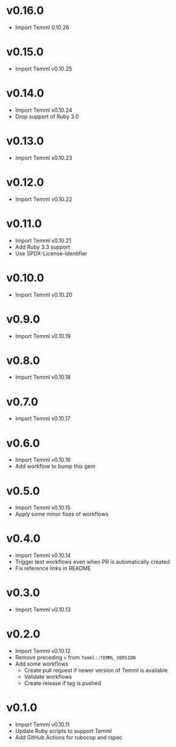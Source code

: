 # v0.16.0

* Import Temml 0.10.26

# v0.15.0

* Import Temml v0.10.25

# v0.14.0

* Import Temml v0.10.24
* Drop support of Ruby 3.0

# v0.13.0

* Import Temml v0.10.23

# v0.12.0

* Import Temml v0.10.22

# v0.11.0

* Import Temml v0.10.21
* Add Ruby 3.3 support
* Use SPDX-License-Identifier

# v0.10.0

* Import Temml v0.10.20

# v0.9.0

* Import Temml v0.10.19

# v0.8.0

* Import Temml v0.10.18

# v0.7.0

* Import Temml v0.10.17

# v0.6.0

* Import Temml v0.10.16
* Add workflow to bump this gem

# v0.5.0

* Import Temml v0.10.15
* Apply some minor fixes of workflows

# v0.4.0

* Import Temml v0.10.14
* Trigger test workflows even when PR is automatically created
* Fix reference links in README

# v0.3.0

* Import Temml v0.10.13

# v0.2.0

* Import Temml v0.10.12
* Remove preceding `v` from `Temml::TEMML_VERSION`
* Add some workflows
  * Create pull request if newer version of Temml is available
  * Validate workflows
  * Create release if tag is pushed

# v0.1.0

* Import Temml v0.10.11
* Update Ruby scripts to support Temml
* Add GitHub Actions for rubocop and rspec
